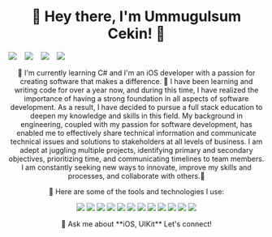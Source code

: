 <h1 align="center">👋 Hey there, I'm Ummugulsum Cekin! 🚀</h1>
<p align="center">

  <a href="https://www.linkedin.com/in/ummugulsumcekın/"><img src="https://img.shields.io/badge/-LinkedIn-blue?style=for-the-badge&logo=linkedin&logoColor=white"/></a>&nbsp;&nbsp;&nbsp;
  <a href="https://www.instagram.com/ummugulsumcekin/"><img src="https://img.shields.io/badge/-Instagram-ff69b4?style=for-the-badge&logo=instagram&logoColor=white"/></a>&nbsp;&nbsp;&nbsp;
  <a href="https://twitter.com/ummuglsmcekin"><img src="https://img.shields.io/badge/-Twitter-1da1f2?style=for-the-badge&logo=twitter&logoColor=white"/></a>&nbsp;&nbsp;&nbsp;
  <a href="https://medium.com/@ummugulsumcekin"><img src="https://img.shields.io/badge/-Medium-black?style=for-the-badge&logo=medium&logoColor=white"/></a>&nbsp;&nbsp;&nbsp;
</p>
<p align="center"> 🌱 I'm currently learning C# and I'm an iOS developer with a passion for creating software that makes a difference.      
  🚀 I have been learning and writing code for over a year now, and during this time, I have realized the importance of having a strong foundation in all aspects of software development. As a result, I have decided to pursue a full stack education to deepen my knowledge and skills in this field. My background in engineering, coupled with my passion for software development, has enabled me to effectively share technical information and communicate technical issues and solutions to stakeholders at all levels of business. I am adept at juggling multiple projects, identifying primary and secondary objectives, prioritizing time, and communicating timelines to team members. I am constantly seeking new ways to innovate, improve my skills and processes, and collaborate with others.🚀 </p>
<p align="center">

<p align="center">🔭 Here are some of the tools and technologies I use:</p>
<p align="center">
  <img src="https://img.shields.io/badge/-Swift-orange?style=for-the-badge&logo=swift&logoColor=white"/>
<img src="https://img.shields.io/badge/-C%23-blueviolet?style=for-the-badge&logo=c-sharp&logoColor=white"/>
<img src="https://img.shields.io/badge/-HTML5-orange?style=for-the-badge&logo=html5&logoColor=white"/>
<img src="https://img.shields.io/badge/-MS%20SQL%20Server-red?style=for-the-badge&logo=microsoft-sql-server&logoColor=white"/>
<img src="https://img.shields.io/badge/-MySQL-blue?style=for-the-badge&logo=mysql&logoColor=white"/>
<img src="https://img.shields.io/badge/-PostgreSQL-blue?style=for-the-badge&logo=postgresql&logoColor=white"/>
<img src="https://img.shields.io/badge/-MongoDB-green?style=for-the-badge&logo=mongodb&logoColor=white"/>
<img src="https://img.shields.io/badge/-UI%2FUX%20Design-blueviolet?style=for-the-badge&logo=adobe-xd&logoColor=white"/>
<img src="https://img.shields.io/badge/-Database%20Design-lightgrey?style=for-the-badge&logo=sqlite&logoColor=white"/>
<img src="https://img.shields.io/badge/-Agile-blue?style=for-the-badge&logo=agile&logoColor=white"/>
<img src="https://img.shields.io/badge/-Figma-purple?style=for-the-badge&logo=figma&logoColor=white"/>
<img src="https://img.shields.io/badge/-Jira-blue?style=for-the-badge&logo=jira&logoColor=white"/>




<p align="center">💬 Ask me about **iOS, UIKit**  Let's connect!
<p align="center">


